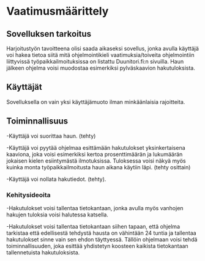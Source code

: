 # Vaatimusmäärittely

## Sovelluksen tarkoitus

Harjoitustyön tavoitteena olisi saada aikaseksi sovellus, jonka avulla käyttäjä voi hakea tietoa siitä mitä ohjelmointikieli
vaatimuksia/toiveita ohjelmointiin liittyvissä työpaikkailmoituksissa on listattu Duunitori.fi:n sivuilla. Haun jälkeen ohjelma 
voisi muodostaa esimerkiksi pylväskaavion hakutuloksista.

## Käyttäjät

Sovelluksella on vain yksi käyttäjämuoto ilman minkäänlaisia rajoitteita.


## Toiminnallisuus

-Käyttäjä voi suorittaa haun. (tehty)

-Käyttäjä voi pyytää ohjelmaa esittämään hakutulokset yksinkertaisena kaaviona,
joka voisi esimerkiksi kertoa prosenttimäärän ja lukumäärän jokaisen kielen esiintymästä ilmotuksissa.
Tuloksessa voisi näkyä myös kuinka monta työpaikkailmoitusta haun aikana käytiin läpi. (tehty osittain)

-Käyttäjä voi nollata hakutiedot. (tehty).



### Kehitysideoita

-Hakutulokset voisi tallentaa tietokantaan, jonka avulla myös vanhojen hakujen tuloksia
voisi halutessa katsella.

-Hakutulokset voisi tallentaa tietokantaan siihen tapaan, että
ohjelma tarkistaa että edellisestä tehdystä hausta on vähintään 24 tuntia ja
tallentaa hakutulokset sinne vain sen ehdon täyttyessä.
Tällöin ohjelmaan voisi tehdä toiminnallisuuden, joka esittää yhdistetyn koosteen
kaikista tietokantaan tallennetuista hakutuloksista.


